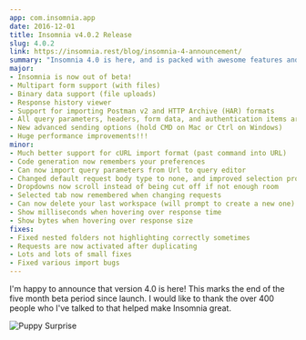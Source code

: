```yaml
---
app: com.insomnia.app
date: 2016-12-01
title: Insomnia v4.0.2 Release
slug: 4.0.2
link: https://insomnia.rest/blog/insomnia-4-announcement/
summary: "Insomnia 4.0 is here, and is packed with awesome features and improvements!"
major:
- Insomnia is now out of beta!
- Multipart form support (with files)
- Binary data support (file uploads)
- Response history viewer
- Support for importing Postman v2 and HTTP Archive (HAR) formats
- All query parameters, headers, form data, and authentication items are now toggleable
- New advanced sending options (hold CMD on Mac or Ctrl on Windows)
- Huge performance improvements!!!
minor:
- Much better support for cURL import format (past command into URL)
- Code generation now remembers your preferences
- Can now import query parameters from Url to query editor
- Changed default request body type to none, and improved selection process
- Dropdowns now scroll instead of being cut off if not enough room
- Selected tab now remembered when changing requests
- Can now delete your last workspace (will prompt to create a new one)
- Show milliseconds when hovering over response time
- Show bytes when hovering over response size
fixes:
- Fixed nested folders not highlighting correctly sometimes
- Requests are now activated after duplicating
- Lots and lots of small fixes
- Fixed various import bugs
---
```


I'm happy to announce that version 4.0 is here! This marks the end of the five month
beta period since launch. I would like to thank the over 400 people who I've talked 
to that helped make Insomnia great.

<!--more-->

![Puppy Surprise](https://media.giphy.com/media/t0TNY68t8wq2Y/giphy.gif)



